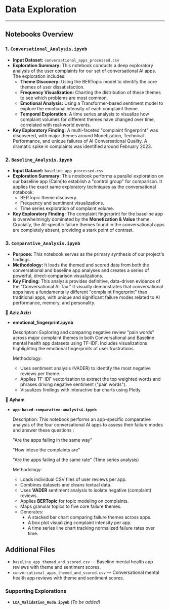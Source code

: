 # Data Exploration

___

## Notebooks Overview

### 1. `Conversational_Analysis.ipynb`

* **Input Dataset:** `conversational_apps_processed.csv`
* **Exploration Summary:** This notebook conducts a deep exploratory analysis of
the user complaints for our set of conversational AI apps. The exploration includes:
  * **Theme Discovery:** Using the BERTopic model to identify the core themes of
  user dissatisfaction.
  * **Frequency Visualization:** Charting the distribution of these themes to see
  which problems are most common.
  * **Emotional Analysis:** Using a Transformer-based sentiment model to explore
  the emotional intensity of each complaint theme.
  * **Temporal Exploration:** A time series analysis to visualize how complaint volumes
  for different themes have changed over time, correlated with real-world events.
* **Key Exploratory Finding:** A multi-faceted "complaint fingerprint" was discovered,
with major themes around Monetization, Technical Performance, and unique failures
of AI Conversational Quality. A dramatic spike in
complaints was identified around February 2023.

### 2. `Baseline_Analysis.ipynb`

* **Input Dataset:** `baseline_app_processed.csv`
* **Exploration Summary:** This notebook performs a parallel exploration on our
baseline app (Calm)to establish a "control group" for comparison. It applies the
exact same exploratory techniques as the conversational notebook:
  * BERTopic theme discovery.
  * Frequency and sentiment visualizations.
  * Time series exploration of complaint volume.
* **Key Exploratory Finding:** The complaint fingerprint for the baseline app is
 overwhelmingly dominated by the **Monetization & Value** theme. Crucially, the
 AI-specific failure themes found in the conversational apps are completely absent,
 providing a stark point of contrast.

### 3. `Comparative_Analysis.ipynb`

* **Purpose:** This notebook serves as the primary synthesis of our project's findings.
* **Methodology:** It loads the themed and scored data from both the conversational
and baseline app analyses and creates a series of powerful, direct-comparison visualizations.
* **Key Finding:** This analysis provides definitive, data-driven evidence of the
"Conversational AI Tax." It visually demonstrates that conversational apps have
a fundamentally different "complaint fingerprint" than traditional apps, with
unique and significant failure modes related to AI performance, memory, and personality.

🔹 **Aziz Azizi**

* **emotional_fingerprint.ipynb**  

  Description: Exploring and comparing negative review "pain words" across major
  complaint themes in both Conversational and Baseline mental health app datasets
  using TF-IDF. Includes visualizations highlighting the emotional fingerprints
  of user frustrations.

  Methodology:  
  * Uses sentiment analysis (VADER) to identify the most negative reviews per
  theme.  
  * Applies TF-IDF vectorization to extract the top weighted words and phrases
  driving negative sentiment ("pain words").  
  * Visualizes findings with interactive bar charts using Plotly.
  
🔹 **Ayham**

* **`app-based-comparative-analysis4.ipynb`**  

  Description: This notebook performs an app-specific comparative analysis of
   the four conversational AI apps to assess their failure modes
    and answer these questions :

   "Are the apps failing in the same way"

   "How intese the complaints are"

   "Are the apps failing at the same rate" (Time series analysis)

  Methodology:
  * Loads individual CSV files of user reviews per app.
  * Combines datasets and cleans textual data.
  * Uses **VADER** sentiment analysis to isolate negative (complaint) reviews.
  * Applies **BERTopic** for topic modeling on complaints.
  * Maps granular topics to five core failure themes.
  * Generates:
    * A stacked bar chart comparing failure themes across apps.
    * A box plot visualizing complaint intensity per app.
    * A time series line chart tracking normalized failure rates over time.

## Additional Files

* `baseline_app_themed_and_scored.csv` — Baseline mental health app reviews with
theme and sentiment scores.
* `conversational_apps_themed_and_scored.csv` — Conversational mental health app
reviews with theme and sentiment scores.

### Supporting Explorations

* **`LDA_Validation_Huda.ipynb`** *(To be added)*
